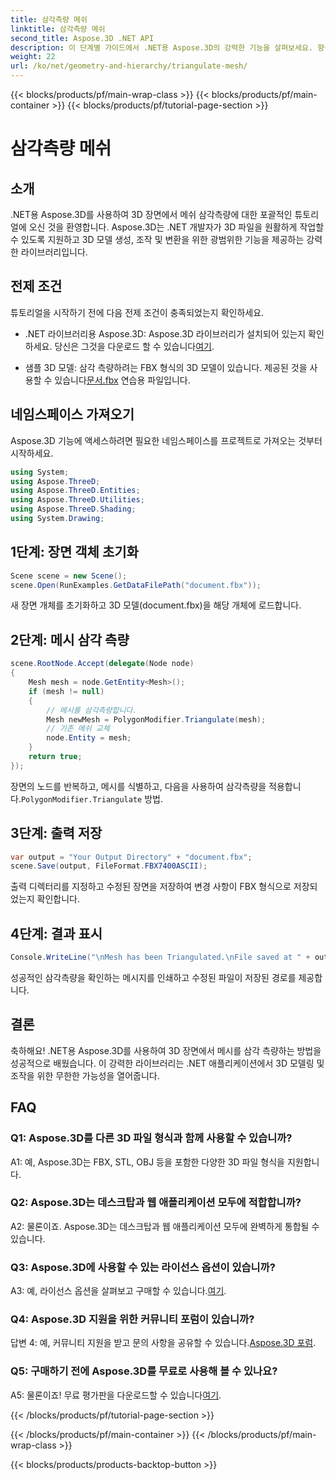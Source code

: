```yaml
---
title: 삼각측량 메쉬
linktitle: 삼각측량 메쉬
second_title: Aspose.3D .NET API
description: 이 단계별 가이드에서 .NET용 Aspose.3D의 강력한 기능을 살펴보세요. 향상된 모델링을 위해 3D 메시를 손쉽게 삼각측량하는 방법을 알아보세요.
weight: 22
url: /ko/net/geometry-and-hierarchy/triangulate-mesh/
---
```


{{< blocks/products/pf/main-wrap-class >}}
{{< blocks/products/pf/main-container >}}
{{< blocks/products/pf/tutorial-page-section >}}

# 삼각측량 메쉬

## 소개

.NET용 Aspose.3D를 사용하여 3D 장면에서 메쉬 삼각측량에 대한 포괄적인 튜토리얼에 오신 것을 환영합니다. Aspose.3D는 .NET 개발자가 3D 파일을 원활하게 작업할 수 있도록 지원하고 3D 모델 생성, 조작 및 변환을 위한 광범위한 기능을 제공하는 강력한 라이브러리입니다.

## 전제 조건

튜토리얼을 시작하기 전에 다음 전제 조건이 충족되었는지 확인하세요.

- .NET 라이브러리용 Aspose.3D: Aspose.3D 라이브러리가 설치되어 있는지 확인하세요. 당신은 그것을 다운로드 할 수 있습니다[여기](https://releases.aspose.com/3d/net/).

-  샘플 3D 모델: 삼각 측량하려는 FBX 형식의 3D 모델이 있습니다. 제공된 것을 사용할 수 있습니다[문서.fbx](https://reference.aspose.com/3d/net/) 연습용 파일입니다.

## 네임스페이스 가져오기

Aspose.3D 기능에 액세스하려면 필요한 네임스페이스를 프로젝트로 가져오는 것부터 시작하세요.

```csharp
using System;
using Aspose.ThreeD;
using Aspose.ThreeD.Entities;
using Aspose.ThreeD.Utilities;
using Aspose.ThreeD.Shading;
using System.Drawing;
```

## 1단계: 장면 객체 초기화

```csharp
Scene scene = new Scene();
scene.Open(RunExamples.GetDataFilePath("document.fbx"));
```

새 장면 개체를 초기화하고 3D 모델(document.fbx)을 해당 개체에 로드합니다.

## 2단계: 메시 삼각 측량

```csharp
scene.RootNode.Accept(delegate(Node node)
{
    Mesh mesh = node.GetEntity<Mesh>();
    if (mesh != null)
    {
        // 메시를 삼각측량합니다.
        Mesh newMesh = PolygonModifier.Triangulate(mesh);
        // 기존 메쉬 교체
        node.Entity = mesh;
    }
    return true;
});
```

 장면의 노드를 반복하고, 메시를 식별하고, 다음을 사용하여 삼각측량을 적용합니다.`PolygonModifier.Triangulate` 방법.

## 3단계: 출력 저장

```csharp
var output = "Your Output Directory" + "document.fbx";
scene.Save(output, FileFormat.FBX7400ASCII);
```

출력 디렉터리를 지정하고 수정된 장면을 저장하여 변경 사항이 FBX 형식으로 저장되었는지 확인합니다.

## 4단계: 결과 표시

```csharp
Console.WriteLine("\nMesh has been Triangulated.\nFile saved at " + output);
```

성공적인 삼각측량을 확인하는 메시지를 인쇄하고 수정된 파일이 저장된 경로를 제공합니다.

## 결론

축하해요! .NET용 Aspose.3D를 사용하여 3D 장면에서 메시를 삼각 측량하는 방법을 성공적으로 배웠습니다. 이 강력한 라이브러리는 .NET 애플리케이션에서 3D 모델링 및 조작을 위한 무한한 가능성을 열어줍니다.

## FAQ

### Q1: Aspose.3D를 다른 3D 파일 형식과 함께 사용할 수 있습니까?

A1: 예, Aspose.3D는 FBX, STL, OBJ 등을 포함한 다양한 3D 파일 형식을 지원합니다.

### Q2: Aspose.3D는 데스크탑과 웹 애플리케이션 모두에 적합합니까?

A2: 물론이죠. Aspose.3D는 데스크탑과 웹 애플리케이션 모두에 완벽하게 통합될 수 있습니다.

### Q3: Aspose.3D에 사용할 수 있는 라이선스 옵션이 있습니까?

 A3: 예, 라이선스 옵션을 살펴보고 구매할 수 있습니다.[여기](https://purchase.aspose.com/buy).

### Q4: Aspose.3D 지원을 위한 커뮤니티 포럼이 있습니까?

 답변 4: 예, 커뮤니티 지원을 받고 문의 사항을 공유할 수 있습니다.[Aspose.3D 포럼](https://forum.aspose.com/c/3d/18).

### Q5: 구매하기 전에 Aspose.3D를 무료로 사용해 볼 수 있나요?

 A5: 물론이죠! 무료 평가판을 다운로드할 수 있습니다[여기](https://releases.aspose.com/).

{{< /blocks/products/pf/tutorial-page-section >}}

{{< /blocks/products/pf/main-container >}}
{{< /blocks/products/pf/main-wrap-class >}}

{{< blocks/products/products-backtop-button >}}
